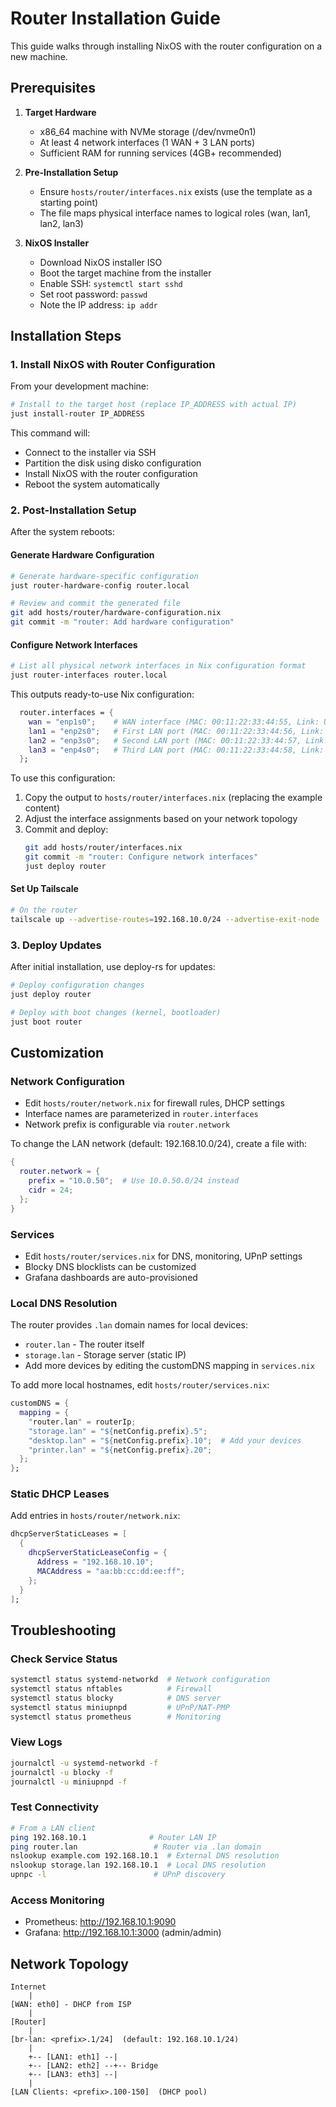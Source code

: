 # Router Installation Guide

This guide walks through installing NixOS with the router configuration on a new machine.

## Prerequisites

1. **Target Hardware**
   - x86_64 machine with NVMe storage (/dev/nvme0n1)
   - At least 4 network interfaces (1 WAN + 3 LAN ports)
   - Sufficient RAM for running services (4GB+ recommended)

2. **Pre-Installation Setup**
   - Ensure `hosts/router/interfaces.nix` exists (use the template as a starting point)
   - The file maps physical interface names to logical roles (wan, lan1, lan2, lan3)

3. **NixOS Installer**
   - Download NixOS installer ISO
   - Boot the target machine from the installer
   - Enable SSH: `systemctl start sshd`
   - Set root password: `passwd`
   - Note the IP address: `ip addr`

## Installation Steps

### 1. Install NixOS with Router Configuration

From your development machine:

```bash
# Install to the target host (replace IP_ADDRESS with actual IP)
just install-router IP_ADDRESS
```

This command will:
- Connect to the installer via SSH
- Partition the disk using disko configuration
- Install NixOS with the router configuration
- Reboot the system automatically

### 2. Post-Installation Setup

After the system reboots:

#### Generate Hardware Configuration
```bash
# Generate hardware-specific configuration
just router-hardware-config router.local

# Review and commit the generated file
git add hosts/router/hardware-configuration.nix
git commit -m "router: Add hardware configuration"
```

#### Configure Network Interfaces

```bash
# List all physical network interfaces in Nix configuration format
just router-interfaces router.local
```

This outputs ready-to-use Nix configuration:
```nix
  router.interfaces = {
    wan = "enp1s0";    # WAN interface (MAC: 00:11:22:33:44:55, Link: UP)
    lan1 = "enp2s0";   # First LAN port (MAC: 00:11:22:33:44:56, Link: DOWN)
    lan2 = "enp3s0";   # Second LAN port (MAC: 00:11:22:33:44:57, Link: DOWN)
    lan3 = "enp4s0";   # Third LAN port (MAC: 00:11:22:33:44:58, Link: UP)
  };
```

To use this configuration:
1. Copy the output to `hosts/router/interfaces.nix` (replacing the example content)
2. Adjust the interface assignments based on your network topology
3. Commit and deploy:
   ```bash
   git add hosts/router/interfaces.nix
   git commit -m "router: Configure network interfaces"
   just deploy router
   ```

#### Set Up Tailscale
```bash
# On the router
tailscale up --advertise-routes=192.168.10.0/24 --advertise-exit-node
```

### 3. Deploy Updates

After initial installation, use deploy-rs for updates:

```bash
# Deploy configuration changes
just deploy router

# Deploy with boot changes (kernel, bootloader)
just boot router
```

## Customization

### Network Configuration
- Edit `hosts/router/network.nix` for firewall rules, DHCP settings
- Interface names are parameterized in `router.interfaces`
- Network prefix is configurable via `router.network`

To change the LAN network (default: 192.168.10.0/24), create a file with:
```nix
{
  router.network = {
    prefix = "10.0.50";  # Use 10.0.50.0/24 instead
    cidr = 24;
  };
}
```

### Services
- Edit `hosts/router/services.nix` for DNS, monitoring, UPnP settings
- Blocky DNS blocklists can be customized
- Grafana dashboards are auto-provisioned

### Local DNS Resolution
The router provides `.lan` domain names for local devices:
- `router.lan` - The router itself  
- `storage.lan` - Storage server (static IP)
- Add more devices by editing the customDNS mapping in `services.nix`

To add more local hostnames, edit `hosts/router/services.nix`:
```nix
customDNS = {
  mapping = {
    "router.lan" = routerIp;
    "storage.lan" = "${netConfig.prefix}.5";
    "desktop.lan" = "${netConfig.prefix}.10";  # Add your devices
    "printer.lan" = "${netConfig.prefix}.20";
  };
};
```

### Static DHCP Leases
Add entries in `hosts/router/network.nix`:
```nix
dhcpServerStaticLeases = [
  {
    dhcpServerStaticLeaseConfig = {
      Address = "192.168.10.10";
      MACAddress = "aa:bb:cc:dd:ee:ff";
    };
  }
];
```

## Troubleshooting

### Check Service Status
```bash
systemctl status systemd-networkd  # Network configuration
systemctl status nftables          # Firewall
systemctl status blocky            # DNS server
systemctl status miniupnpd         # UPnP/NAT-PMP
systemctl status prometheus        # Monitoring
```

### View Logs
```bash
journalctl -u systemd-networkd -f
journalctl -u blocky -f
journalctl -u miniupnpd -f
```

### Test Connectivity
```bash
# From a LAN client
ping 192.168.10.1              # Router LAN IP
ping router.lan                 # Router via .lan domain
nslookup example.com 192.168.10.1  # External DNS resolution
nslookup storage.lan 192.168.10.1  # Local DNS resolution
upnpc -l                        # UPnP discovery
```

### Access Monitoring
- Prometheus: http://192.168.10.1:9090
- Grafana: http://192.168.10.1:3000 (admin/admin)

## Network Topology

```
Internet
    |
[WAN: eth0] - DHCP from ISP
    |
[Router]
    |
[br-lan: <prefix>.1/24]  (default: 192.168.10.1/24)
    |
    +-- [LAN1: eth1] --|
    +-- [LAN2: eth2] --+-- Bridge
    +-- [LAN3: eth3] --|
    |
[LAN Clients: <prefix>.100-150]  (DHCP pool)
```